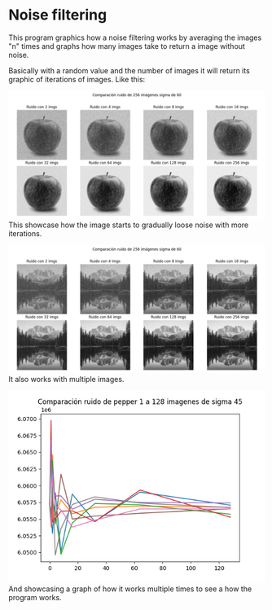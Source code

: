 # Noise filtering
This program graphics how a noise filtering works by averaging the images "n" times and graphs how many images take to return a image without noise.

Basically with a random value and the number of images it will return its graphic of iterations of images.
Like this:

![The noise filtering using a noise percentage of 60](apple_ruido_sigma60.png)
This showcase how the image starts to gradually loose noise with more iterations.

![The noise filtering using a noise percentage of 60](mountain_ruido_sigma60.png)
It also works with multiple images.

![The noise filtering using a noise percentage of 60](comparacion8_ruido_pepper_sigma_45.png)
<br>
And showcasing a graph of how it works multiple times to see a how the program works.

